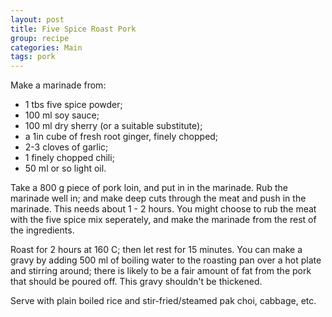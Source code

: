 ```yaml
---
layout: post
title: Five Spice Roast Pork
group: recipe
categories: Main
tags: pork
---
```


Make a marinade from:

- 1 tbs five spice powder;
- 100 ml soy sauce;
- 100 ml dry sherry (or a suitable substitute);
- a 1in cube of fresh root ginger, finely chopped;
- 2-3 cloves of garlic;
- 1 finely chopped chili;
- 50 ml or so light oil.

Take a 800 g piece of pork loin, and put in in the marinade.  Rub the marinade well in; and make deep cuts through the meat and push in the marinade.  This needs about 1 - 2 hours.  You might choose to rub the meat with the five spice mix seperately, and make the marinade from the rest of the ingredients.

Roast for 2 hours at 160 C; then let rest for 15 minutes.  You can make a gravy by adding 500 ml of boiling water to the roasting pan over a hot plate and stirring around; there is likely to be a fair amount of fat from the pork that should be poured off.  This gravy shouldn't be thickened.

Serve with plain boiled rice and stir-fried/steamed pak choi, cabbage, etc.